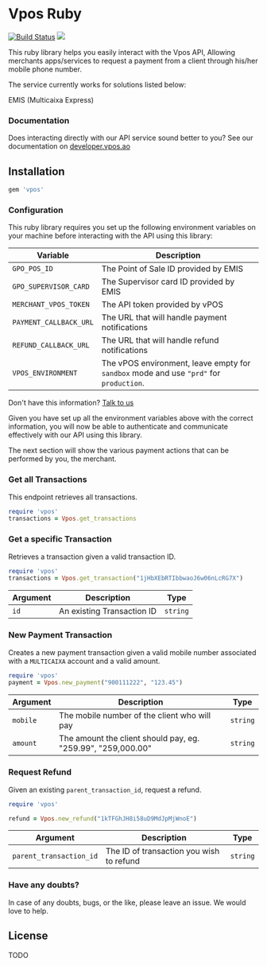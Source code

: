 # Vpos Ruby

[![Build Status](https://dev.azure.com/next-solutions/vpos/_apis/build/status/vpos%20-%20sdk%20-%20ruby?branchName=main)](https://dev.azure.com/next-solutions/vpos/_build/latest?definitionId=75&branchName=main)
[![](https://img.shields.io/badge/nextbss-opensource-blue.svg)](https://www.nextbss.co.ao)

This ruby library helps you easily interact with the Vpos API,
Allowing merchants apps/services to request a payment from a client through his/her mobile phone number.

The service currently works for solutions listed below:

EMIS (Multicaixa Express)

### Documentation
Does interacting directly with our API service sound better to you? 
See our documentation on [developer.vpos.ao](https://developer.vpos.ao)

## Installation
```ruby
gem 'vpos'
```

### Configuration
This ruby library requires you set up the following environment variables on your machine before
interacting with the API using this library:

| Variable | Description
| --- | --- | 
| `GPO_POS_ID` | The Point of Sale ID provided by EMIS |
| `GPO_SUPERVISOR_CARD` | The Supervisor card ID provided by EMIS |
| `MERCHANT_VPOS_TOKEN` | The API token provided by vPOS |
| `PAYMENT_CALLBACK_URL` | The URL that will handle payment notifications |
| `REFUND_CALLBACK_URL` | The URL that will handle refund notifications |
| `VPOS_ENVIRONMENT` | The vPOS environment, leave empty for `sandbox` mode and use `"prd"` for `production`.  |

Don't have this information? [Talk to us](suporte@vpos.ao)

Given you have set up all the environment variables above with the correct information, you will now
be able to authenticate and communicate effectively with our API using this library. 

The next section will show the various payment actions that can be performed by you, the merchant.

### Get all Transactions
This endpoint retrieves all transactions.

```ruby
require 'vpos'
transactions = Vpos.get_transactions
```

### Get a specific Transaction
Retrieves a transaction given a valid transaction ID.


```ruby
require 'vpos'
transactions = Vpos.get_transaction("1jHbXEbRTIbbwaoJ6w06nLcRG7X")
```

| Argument | Description | Type |
| --- | --- | --- |
| `id` | An existing Transaction ID | `string`

### New Payment Transaction
Creates a new payment transaction given a valid mobile number associated with a `MULTICAIXA` account
and a valid amount.

```ruby
require 'vpos'
payment = Vpos.new_payment("900111222", "123.45")
```

| Argument | Description | Type |
| --- | --- | --- |
| `mobile` | The mobile number of the client who will pay | `string`
| `amount` | The amount the client should pay, eg. "259.99", "259,000.00" | `string`

### Request Refund
Given an existing `parent_transaction_id`, request a refund.

```ruby
require 'vpos'

refund = Vpos.new_refund("1kTFGhJH8i58uD9MdJpMjWnoE")
```

| Argument | Description | Type |
| --- | --- | --- |
| `parent_transaction_id` | The ID of transaction you wish to refund | `string`

### Have any doubts?
In case of any doubts, bugs, or the like, please leave an issue. We would love to help.

License
----------------
TODO